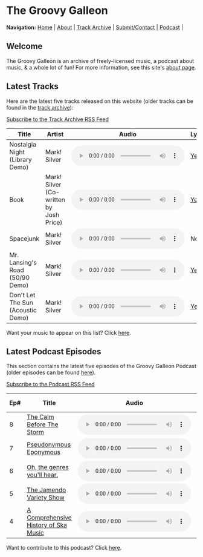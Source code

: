 # The Groovy Galleon

**Navigation:** [Home](index) \| [About](about) \| [Track Archive](tunes) \| [Submit/Contact](submit) \| [Podcast](podcast) \|

## Welcome

The Groovy Galleon is an archive of freely-licensed music, a podcast about music, & a whole lot of fun! For more information, see this site's [about page](about).

## Latest Tracks

Here are the latest five tracks released on this website (older tracks can be found in the [track archive](tunes)):

[Subscribe to the Track Archive RSS Feed](ggta.xml)

| Title | Artist | Audio | Lyrics |
| --- | --- | --- | --- |
| Nostalgia Night (Library Demo) | Mark! Silver | <audio src="https://archive.org/download/NostalgiaNightLibraryDemo/NostalgiaNightLibraryDemo.flac" controls>[Download](https://archive.org/download/NostalgiaNightLibraryDemo/NostalgiaNightLibraryDemo.flac)</audio> | [Yes](https://archive.org/download/NostalgiaNightLibraryDemo/nosnite.txt) |
| Book | Mark! Silver (Co-written by Josh Price) | <audio src="https://archive.org/download/marksilvermedia_protonmail_Book/book.flac" controls>[Download](https://archive.org/download/marksilvermedia_protonmail_Book/book.flac)</audio> | [Yes](https://archive.org/download/marksilvermedia_protonmail_Book/Book.txt) |
| Spacejunk | Mark! Silver | <audio src="https://archive.org/download/Spacejunk_201707/Spacejunk.flac" controls>[Download](https://archive.org/download/Spacejunk_201707/Spacejunk.flac)</audio> | No |
| Mr. Lansing's Road (50/90 Demo) | Mark! Silver | <audio src="https://archive.org/download/Mr.LansingsRoad/Mr.%20Lansing's%20Road.flac" controls>[Download](https://archive.org/download/Mr.LansingsRoad/Mr.%20Lansing's%20Road.flac)</audio> | [Yes](https://archive.org/download/Mr.LansingsRoad/Mr.%20Lansing's%20Road%20(Lyrics).txt) |
| Don't Let The Sun (Acoustic Demo) | Mark! Silver | <audio src="https://ia601505.us.archive.org/10/items/dontletthesunacoustic/dontletthesunacoustic.ogg" controls>[Download](https://ia601505.us.archive.org/10/items/dontletthesunacoustic/dontletthesunacoustic.ogg)</audio> | [Yes](https://archive.org/download/dontletthesunacoustic/Don%27t%20Let%20The%20Sun) |

Want your music to appear on this list? Click [here](submit).

## Latest Podcast Episodes

This section contains the latest five episodes of the Groovy Galleon Podcast (older episodes can be found [here](podcast)).

[Subscribe to the Podcast RSS Feed](ggpod.xml)

| Ep# | Title | Audio | Show Notes |
| --- | --- | --- | --- |
| 8 | [The Calm Before The Storm](https://archive.org/details/GroovyGalleon8) | <audio src="https://archive.org/download/GroovyGalleon8/gge8.flac" controls>[Download](https://archive.org/download/GroovyGalleon8/gge8.flac)</audio> | [e8.txt](https://archive.org/download/GroovyGalleon8/e8.txt) |
| 7 | [Pseudonymous Eponymous](https://archive.org/details/GroovyGalleon7) | <audio src="https://archive.org/download/GroovyGalleon7/gge7.flac" controls>[Download](https://archive.org/download/GroovyGalleon7/gge7.flac)</audio> | [e7.txt](https://archive.org/download/GroovyGalleon7/e7.txt) |
| 6 | [Oh, the genres you'll hear.](https://archive.org/details/marksilvermedia_protonmail_Gge6) | <audio src="https://archive.org/download/marksilvermedia_protonmail_Gge6/gge6.flac" controls>[Download](https://archive.org/download/marksilvermedia_protonmail_Gge6/gge6.flac)</audio> | [e6.txt](https://archive.org/download/marksilvermedia_protonmail_Gge6/e6.txt) |
| 5 | [The Jamendo Variety Show](https://archive.org/details/ggpod5) | <audio src="https://archive.org/download/ggpod5/gge5.flac" controls>[Download](https://archive.org/download/ggpod5/gge5.flac)</audio> | [e5.txt](https://archive.org/download/ggpod5/e5.txt) |
| 4 | [A Comprehensive History of Ska Music](https://archive.org/details/marksilvermedia_protonmail_Gge4) | <audio src="https://archive.org/download/marksilvermedia_protonmail_Gge4/gge4.flac" controls>[Download](https://archive.org/download/marksilvermedia_protonmail_Gge4/gge4.flac)</audio> | [e4.txt](https://archive.org/download/marksilvermedia_protonmail_Gge4/e4.txt) |

Want to contribute to this podcast? Click [here](submit).
